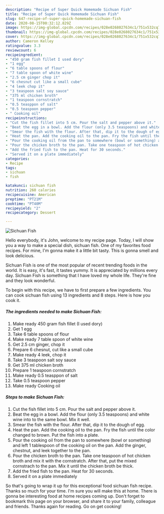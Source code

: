 ```yaml
---
description: "Recipe of Super Quick Homemade Sichuan Fish"
title: "Recipe of Super Quick Homemade Sichuan Fish"
slug: 647-recipe-of-super-quick-homemade-sichuan-fish
date: 2020-08-15T00:32:12.829Z
image: https://img-global.cpcdn.com/recipes/028e0268027634c1/751x532cq70/sichuan-fish-recipe-main-photo.jpg
thumbnail: https://img-global.cpcdn.com/recipes/028e0268027634c1/751x532cq70/sichuan-fish-recipe-main-photo.jpg
cover: https://img-global.cpcdn.com/recipes/028e0268027634c1/751x532cq70/sichuan-fish-recipe-main-photo.jpg
author: Cameron Kelley
ratingvalue: 3.3
reviewcount: 6
recipeingredient:
- "450 gram fish fillet I used dory"
- "1 egg"
- "6 table spoons of flour"
- "7 table spoon of white wine"
- "2.5 cm ginger chop it"
- "6 chesnut cut like a small cube"
- "4 leek chop it"
- "3 teaspoon salt soy sauce"
- "375 ml chicken broth"
- "1 teaspoon cornstratch"
- "0.5 teasppon of salt"
- "0.5 teaspoon pepper"
- " Cooking oil"
recipeinstructions:
- "Cut the fish fillet into 5 cm. Pour the salt and pepper above it."
- "Beat the egg in a bowl. Add the flour (only 3.5 teaspoons) and white wine into to the same bowl. Mix it well."
- "Smear the fish with the flour. After that, dip it to the dough of egg."
- "Heat the pan. Add the cooking oil to the pan. Fry the fish until the color changed to brown. Put the fish into a plate."
- "Pour the cooking oil from the pan to somewhere (bowl or something) and left 1 tablespoon of the cooking oil on the pan. Add the ginger, chestnut, and leek together to the pan."
- "Pour the chicken broth to the pan. Take one teaspoon of hot chicken broth and mix it with the cornstratch. After that, put the mixed cornstrach to the pan. Mix it until the chicken broth be thick."
- "Add the fried fish to the pan. Heat for 30 seconds."
- "Served it on a plate immediately"
categories:
- Recipe
tags:
- sichuan
- fish

katakunci: sichuan fish 
nutrition: 260 calories
recipecuisine: American
preptime: "PT21M"
cooktime: "PT40M"
recipeyield: "2"
recipecategory: Dessert

---
```



![Sichuan Fish](https://img-global.cpcdn.com/recipes/028e0268027634c1/751x532cq70/sichuan-fish-recipe-main-photo.jpg)

Hello everybody, it's John, welcome to my recipe page. Today, I will show you a way to make a special dish, sichuan fish. One of my favorites food recipes. For mine, I'm gonna make it a little bit tasty. This is gonna smell and look delicious.

Sichuan Fish is one of the most popular of recent trending foods in the world. It is easy, it's fast, it tastes yummy. It is appreciated by millions every day. Sichuan Fish is something that I have loved my whole life. They're fine and they look wonderful.




To begin with this recipe, we have to first prepare a few ingredients. You can cook sichuan fish using 13 ingredients and 8 steps. Here is how you cook it.

<!--inarticleads1-->

##### The ingredients needed to make Sichuan Fish:

1. Make ready 450 gram fish fillet (I used dory)
1. Get 1 egg
1. Take 6 table spoons of flour
1. Make ready 7 table spoon of white wine
1. Get 2.5 cm ginger, chop it
1. Prepare 6 chesnut, cut like a small cube
1. Make ready 4 leek, chop it
1. Take 3 teaspoon salt soy sauce
1. Get 375 ml chicken broth
1. Prepare 1 teaspoon cornstratch
1. Make ready 0.5 teasppon of salt
1. Take 0.5 teaspoon pepper
1. Make ready  Cooking oil




<!--inarticleads2-->

##### Steps to make Sichuan Fish:

1. Cut the fish fillet into 5 cm. Pour the salt and pepper above it.
1. Beat the egg in a bowl. Add the flour (only 3.5 teaspoons) and white wine into to the same bowl. Mix it well.
1. Smear the fish with the flour. After that, dip it to the dough of egg.
1. Heat the pan. Add the cooking oil to the pan. Fry the fish until the color changed to brown. Put the fish into a plate.
1. Pour the cooking oil from the pan to somewhere (bowl or something) and left 1 tablespoon of the cooking oil on the pan. Add the ginger, chestnut, and leek together to the pan.
1. Pour the chicken broth to the pan. Take one teaspoon of hot chicken broth and mix it with the cornstratch. After that, put the mixed cornstrach to the pan. Mix it until the chicken broth be thick.
1. Add the fried fish to the pan. Heat for 30 seconds.
1. Served it on a plate immediately




So that's going to wrap it up for this exceptional food sichuan fish recipe. Thanks so much for your time. I'm sure you will make this at home. There is gonna be interesting food at home recipes coming up. Don't forget to bookmark this page on your browser, and share it to your family, colleague and friends. Thanks again for reading. Go on get cooking!
